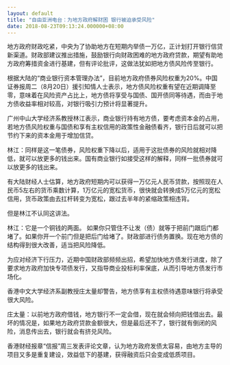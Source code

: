 ```yaml
---
layout: default
title: "自由亚洲电台：为地方政府解财困 银行被迫承受风险"
date: 2018-08-23T09:13:24.000000+08:00
---
```


地方政府财政吃紧，中央为了协助地方在短期内举债一万亿，正计划打开银行信贷新渠道。财政部建议推出措施，鼓励银行向财政困难的地方政府贷款，期望有助地方政府筹措资金进行基建，但有评论批评，这做法犹如把地方债风险传至银行。

根据大陆的“商业银行资本管理办法”，目前地方政府债券风险权重为20%。中国证券报周二（8月20日）援引知情人士表示，地方债风险权重有望在近期调降至零，意味着在风险资产占比上，地方债将享受与国债、国开债同等待遇，而由于地方债收益率相对较高，对银行吸引力预计将显著提升。

广州中山大学经济系教授林江表示，商业银行持有地方债，要考虑资本金的占用，若地方债风险权重与国债和享有主权信用的政策性金融债看齐，银行日后就可以把节约下来的资本金用于增加信贷。

林江：同样是这一笔债券，风险权重下降以后，适用于这批债券的风险就相对降低，就可以放更多的钱出来。国有商业银行如接受这样的解释，同样一批债券就可以放更多的钱出来。

有大陆财经人士估算，地方政府短期内可以获得一万亿元人民币贷款，按照现在人民币5左右的货币乘数计算，1万亿元的宽松货币，很快就会转换成5万亿元的宽松信用，货币政策由去扛杆转变为宽松，跟过去半年的紧缩政策相违背。

但是林江不认同这讲法。

林江：它是一个铜钱的两面。 如果你只管住不让发（债）就等于把前门跟后门都堵了。如果你开一个前门但是把后门给堵了。财政部进行债务置换。现在地方债的结构得到很大改善，适当把风险降低。

为应对经济下行压力，近期中国财政部频频出招，希望加快地方债发行进度，除了要求地方政府加快专项债发行，又指导商业投标利率保底，从而引导地方债发行市场化。

香港中文大学经济系副教授庄太量却警告，地方债享有主权债待遇意味银行将承受很大风险。

庄太量：以前地方政府借钱，地方银行不一定会借，现在就会倾向把钱借出去。最坏的情况是，如果地方政府贷款金额很大，但是最后还不了，银行就有倒闭的风险，消息传出去，银行就会有挤兑风险。

香港财经报章“信报”周三发表评论文章，认为地方政府发债太容易，由地方主导的项目又多是重复建设，效益低下的基建，获得融资后只会变成低质项目。

